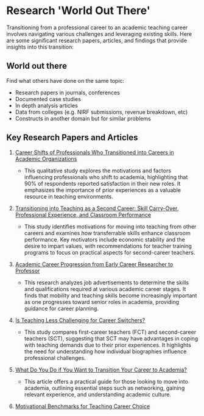 # Research 'World Out There'


Transitioning from a professional career to an academic teaching career involves navigating various challenges and leveraging existing skills. Here are some significant research papers, articles, and findings that provide insights into this transition:

## World out there
Find what others have done on the same topic:
- Research papers in journals, conferences
- Documented case studies
- In depth analysis articles
- Data from colleges (e.g. NIRF submissions, revenue breakdown, etc)
- Constructs in another domain but for similar problems


## Key Research Papers and Articles

1. [Career Shifts of Professionals Who Transitioned into Careers in Academic Organizations](https://files.eric.ed.gov/fulltext/EJ1382948.pdf)
   - This qualitative study explores the motivations and factors influencing professionals who shift to academia, highlighting that 90% of respondents reported satisfaction in their new roles. It emphasizes the importance of prior experiences as a valuable resource in teaching environments.

2. [Transitioning into Teaching as a Second Career: Skill Carry-Over, Professional Experience, and Classroom Performance](https://files.eric.ed.gov/fulltext/EJ1276990.pdf)
   - This study identifies motivations for moving into teaching from other careers and examines how transferrable skills enhance classroom performance. Key motivators include economic stability and the desire to impart values, with recommendations for teacher training programs to focus on practical aspects for second-career teachers.

3. [Academic Career Progression from Early Career Researcher to Professor](https://www.tandfonline.com/doi/full/10.1080/03075079.2023.2167974)
   - This research analyzes job advertisements to determine the skills and qualifications required at various academic career stages. It finds that mobility and teaching skills become increasingly important as one progresses toward senior roles in academia, providing guidance for career planning.

4. [Is Teaching Less Challenging for Career Switchers?](https://www.frontiersin.org/journals/psychology/articles/10.3389/fpsyg.2019.03067/full)
   - This study compares first-career teachers (FCT) and second-career teachers (SCT), suggesting that SCT may have advantages in coping with teaching demands due to their prior experiences. It highlights the need for understanding how individual biographies influence professional challenges.

5. [What Do You Do if You Want to Transition Your Career to Academia?](https://www.linkedin.com/advice/3/what-do-you-want-transition-your-career-academia-o4lvc)
   - This article offers a practical guide for those looking to move into academia, outlining essential steps such as networking, gaining relevant experience, and understanding academic culture.

6. [Motivational Benchmarks for Teaching Career Choice](https://www.researchgate.net/publication/286870319_Motivational_Benchmarks_for_Teaching_Career_Choice)